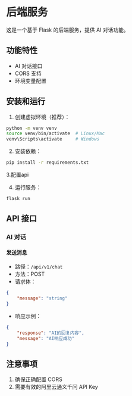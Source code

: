 # 后端服务

这是一个基于 Flask 的后端服务，提供 AI 对话功能。

## 功能特性

- AI 对话接口
- CORS 支持
- 环境变量配置

## 安装和运行

1. 创建虚拟环境（推荐）：
```bash
python -m venv venv
source venv/bin/activate  # Linux/Mac
venv\Scripts\activate     # Windows
```

2. 安装依赖：
```bash
pip install -r requirements.txt
```

3.配置api

4. 运行服务：
```bash
flask run
```

## API 接口

### AI 对话

#### 发送消息
- 路径：`/api/v1/chat`
- 方法：POST
- 请求体：
```json
{
    "message": "string"
}
```
- 响应示例：
```json
{
    "response": "AI的回复内容",
    "message": "AI响应成功"
}
```

## 注意事项

1. 确保正确配置 CORS
2. 需要有效的阿里云通义千问 API Key 